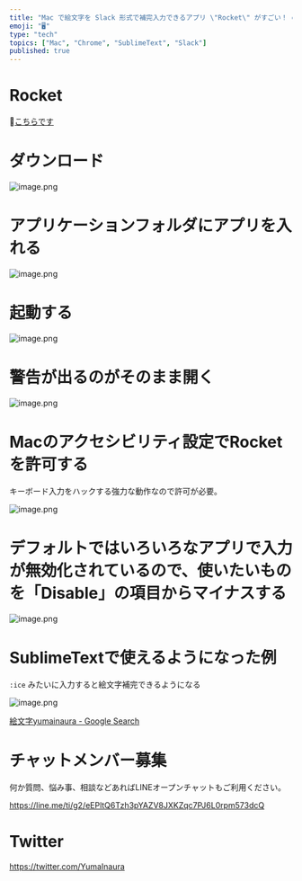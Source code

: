 ```yaml
---
title: "Mac で絵文字を Slack 形式で補完入力できるアプリ \"Rocket\" がすごい！ emojiが見つからない対策。"
emoji: "🖥"
type: "tech"
topics: ["Mac", "Chrome", "SublimeText", "Slack"]
published: true
---
```


# Rocket

🚀[こちらです](https://matthewpalmer.net/rocket/)

# ダウンロード

![image.png](https://qiita-image-store.s3.amazonaws.com/0/89618/5c37eb92-949c-b58a-18ea-9997f415aa1c.png)

# アプリケーションフォルダにアプリを入れる

![image.png](https://qiita-image-store.s3.amazonaws.com/0/89618/c79cc97b-5ff4-c717-9e4d-965a88271b9b.png)

# 起動する

![image.png](https://qiita-image-store.s3.amazonaws.com/0/89618/f0d66ea0-2270-b565-8bc6-f4cfe87fd000.png)

# 警告が出るのがそのまま開く

![image.png](https://qiita-image-store.s3.amazonaws.com/0/89618/aff81655-8a92-d770-7ed1-20ea207a583c.png)

# Macのアクセシビリティ設定でRocketを許可する

キーボード入力をハックする強力な動作なので許可が必要。

![image.png](https://qiita-image-store.s3.amazonaws.com/0/89618/6222c1f2-22f2-a59f-8e33-d25a9c588feb.png)

# デフォルトではいろいろなアプリで入力が無効化されているので、使いたいものを「Disable」の項目からマイナスする

![image.png](https://qiita-image-store.s3.amazonaws.com/0/89618/92b4c8db-1144-ed13-88ac-0789b4ce636c.png)

# SublimeTextで使えるようになった例

`:ice` みたいに入力すると絵文字補完できるようになる

![image.png](https://qiita-image-store.s3.amazonaws.com/0/89618/dddd9dd7-40cf-c223-459f-3f26dcddcfd1.png)




[絵文字yumainaura - Google Search](https://www.google.co.jp/search?q=%E7%B5%B5%E6%96%87%E5%AD%97yumainaura&oq=%E7%B5%B5%E6%96%87%E5%AD%97yumainaura&aqs=chrome..69i57.4204j1j7&sourceid=chrome&ie=UTF-8)








<!-- Update From Qiita API -->

# チャットメンバー募集


何か質問、悩み事、相談などあればLINEオープンチャットもご利用ください。

https://line.me/ti/g2/eEPltQ6Tzh3pYAZV8JXKZqc7PJ6L0rpm573dcQ





# Twitter


https://twitter.com/YumaInaura


<!-- Update From Qiita API -->


